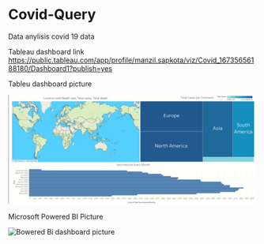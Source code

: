 # Covid-Query

Data anylisis covid 19 data


Tableau dashboard link
https://public.tableau.com/app/profile/manzil.sapkota/viz/Covid_16735656188180/Dashboard1?publish=yes

Tableu dashboard picture

<img src="https://github.com/NicksKnack/Covid-Query/raw/main/tableau_Covid_dashboard_picture.png" alt="Tableu dashboard picture">


Microsoft Powered BI Picture

<img src="https://github.com/NicksKnack/Covid-Query/blob/main/microsoft_ower_Bi.PNG" alt="Bowered Bi dashboard picture">
